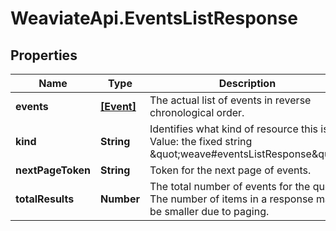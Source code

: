 # WeaviateApi.EventsListResponse

## Properties
Name | Type | Description | Notes
------------ | ------------- | ------------- | -------------
**events** | [**[Event]**](Event.md) | The actual list of events in reverse chronological order. | [optional] 
**kind** | **String** | Identifies what kind of resource this is. Value: the fixed string \&quot;weave#eventsListResponse\&quot;. | [optional] [default to &#39;weave#eventsListResponse&#39;]
**nextPageToken** | **String** | Token for the next page of events. | [optional] 
**totalResults** | **Number** | The total number of events for the query. The number of items in a response may be smaller due to paging. | [optional] 



